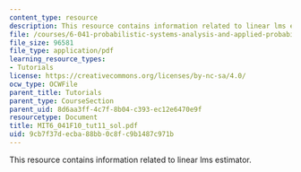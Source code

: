 ```yaml
---
content_type: resource
description: This resource contains information related to linear lms estimator.
file: /courses/6-041-probabilistic-systems-analysis-and-applied-probability-fall-2010/9cb7f37decba88bb0c8fc9b1487c971b_MIT6_041F10_tut11_sol.pdf
file_size: 96581
file_type: application/pdf
learning_resource_types:
- Tutorials
license: https://creativecommons.org/licenses/by-nc-sa/4.0/
ocw_type: OCWFile
parent_title: Tutorials
parent_type: CourseSection
parent_uid: 8d6aa3ff-4c7f-8b04-c393-ec12e6470e9f
resourcetype: Document
title: MIT6_041F10_tut11_sol.pdf
uid: 9cb7f37d-ecba-88bb-0c8f-c9b1487c971b
---
```

This resource contains information related to linear lms estimator.